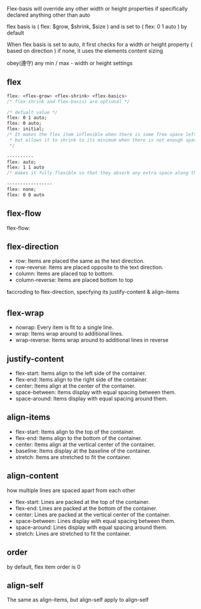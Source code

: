 Flex-basis will override any other width or height properties if specifically declared anything other than auto

flex basis is ( flex: $grow, $shrink, $size ) and is set to ( flex: 0 1 auto ) by default

 When flex basis is set to auto, it first checks for a width or height property ( based on direction ) if none, it uses the elements content sizing

 obey(遵守) any min / max - width or height settings

## flex
```CSS
flex: <flex-grow> <flex-shrink> <flex-basics>
/* flex-shrink and flex-basis) are optional */

/* defualt value */
flex: 0 1 auto;
flex: 0 auto;
flex: initial;
/* It makes the flex item inflexible when there is some free space left, 
 * but allows it to shrink to its minimum when there is not enough space
 */

----------
flex: auto;
flex: 1 1 auto
/* makes it fully flexible so that they absorb any extra space along the main axis */

-----------------
flex: none;
flex: 0 0 auto

```
## flex-flow
flex-flow: <flex-direction> <flex-wrap>


## flex-direction
* row: Items are placed the same as the text direction.
* row-reverse: Items are placed opposite to the text direction.
* column: Items are placed top to bottom.
* column-reverse: Items are placed bottom to top

:exclamation:accroding to flex-direction, specfying its justify-content & align-items

## flex-wrap
* nowrap: Every item is fit to a single line.
* wrap: Items wrap around to additional lines.
* wrap-reverse: Items wrap around to additional lines in reverse


## justify-content
* flex-start: Items align to the left side of the container.
* flex-end: Items align to the right side of the container.
* center: Items align at the center of the container.
* space-between: Items display with equal spacing between them.
* space-around: Items display with equal spacing around them.

## align-items
* flex-start: Items align to the top of the container.
* flex-end: Items align to the bottom of the container.
* center: Items align at the vertical center of the container.
* baseline: Items display at the baseline of the container.
* stretch: Items are stretched to fit the container.

## align-content
how multiple lines are spaced apart from each other
* flex-start: Lines are packed at the top of the container.
* flex-end: Lines are packed at the bottom of the container.
* center: Lines are packed at the vertical center of the container.
* space-between: Lines display with equal spacing between them.
* space-around: Lines display with equal spacing around them.
* stretch: Lines are stretched to fit the container.




## order
by default, flex item order is 0

## align-self
The same as align-items, but align-self apply to align-self
    